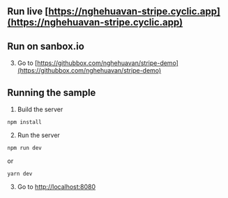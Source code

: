 ## Run live [https://nghehuavan-stripe.cyclic.app](https://nghehuavan-stripe.cyclic.app)

## Run on sanbox.io
3. Go to [https://githubbox.com/nghehuavan/stripe-demo](https://githubbox.com/nghehuavan/stripe-demo)

## Running the sample 

1. Build the server

~~~
npm install
~~~

2. Run the server

```
npm run dev
```

or

```
yarn dev
```

3. Go to [http://localhost:8080](http://localhost:8080)

